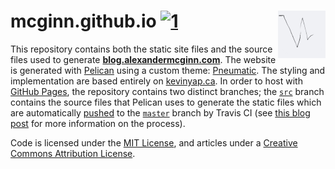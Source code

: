 # mcginn.github.io [![1]][2] <img align="right" width=76 src="content/images/icons/apple-touch-icon-152x152.png?raw=true"/>

This repository contains both the static site files and the source files used
to generate **[blog.alexandermcginn.com]**. The website is generated with [Pelican] using a
custom theme: [Pneumatic]. The styling and implementation are based entirely on [kevinyap.ca]. In order to host with [GitHub Pages], the repository
contains two distinct branches; the [`src`] branch contains the source files
that Pelican uses to generate the static files which are automatically
[pushed][generate.sh] to the [`master`] branch by Travis CI (see
[this blog post][travis-article] for more information on the process).

Code is licensed under the [MIT License], and articles under a [Creative
Commons Attribution License].

[1]: https://api.travis-ci.org/McGinn/mcginn.github.io.svg?branch=src "Build Status"
[2]: https://travis-ci.org/McGinn/mcginn.github.io

[blog.alexandermcginn.com]: http://blog.alexandermcginn.com
[Pelican]: http://getpelican.com
[Pneumatic]: https://github.com/iKevinY/pneumatic
[`src`]: https://github.com/McGinn/mcginn.github.io/tree/src
[`master`]: https://github.com/McGinn/mcginn.github.io/tree/master
[GitHub Pages]: http://pages.github.com
[generate.sh]: generate.sh#L66
[travis-article]: http://kevinyap.ca/2014/06/deploying-pelican-sites-using-travis-ci/
[MIT License]: LICENSE
[Creative Commons Attribution License]: http://creativecommons.org/licenses/by/4.0/
[kevinyap.ca]: http://kevinyap.ca
